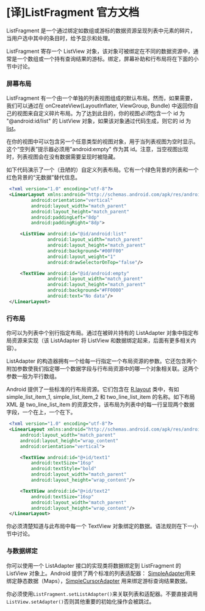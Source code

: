 # [译]ListFragment 官方文档

ListFragment 是一个通过绑定如数组或游标的数据资源呈现列表中元素的碎片，当用户选中其中的条目时，给予显示和处理。

ListFragment 寄存一个 ListView 对象，该对象可被绑定在不同的数据资源中，通常是一个数组或一个持有查询结果的游标。绑定，屏幕补助和行布局将在下面的小节中讨论。

### 屏幕布局

ListFragment 有一个由一个单独的列表视图组成的默认布局。然而，如果需要，我们可以通过在 onCreateView(LayoutInflater, ViewGroup, Bundle) 中返回你自己的视图来自定义碎片布局。为了达到此目的，你的视图*必须*包含一个 id 为 "@android:id/list" 的 ListView 对象，如果该对象通过代码生成，则它的 id 为[list]()。

在你的视图中可以包含另一个任意类型的视图对象，用于当列表视图为空时显示。这个“空列表”提示器必须用"android:empty" 作为其 id。注意，当空视图出现时，列表视图会在没有数据需要呈现时被隐藏。

如下代码演示了一个（丑陋的）自定义列表布局。它有一个绿色背景的列表和一个红色背景的“无数据”替代信息。

```xml
 <?xml version="1.0" encoding="utf-8"?>
 <LinearLayout xmlns:android="http://schemas.android.com/apk/res/android"
         android:orientation="vertical"
         android:layout_width="match_parent"
         android:layout_height="match_parent"
         android:paddingLeft="8dp"
         android:paddingRight="8dp">

     <ListView android:id="@id/android:list"
               android:layout_width="match_parent"
               android:layout_height="match_parent"
               android:background="#00FF00"
               android:layout_weight="1"
               android:drawSelectorOnTop="false"/>

     <TextView android:id="@id/android:empty"
               android:layout_width="match_parent"
               android:layout_height="match_parent"
               android:background="#FF0000"
               android:text="No data"/>
 </LinearLayout>
```

### 行布局

你可以为列表中个别行指定布局。通过在被碎片持有的 ListAdapter 对象中指定布局资源来实现（该 ListAdapter 将 ListView 和数据绑定起来，后面有更多相关内容）。

ListAdapter 的构造器拥有一个给每一行指定一个布局资源的参数。它还包含两个附加参数使我们指定哪一个数据字段与行布局资源中的哪一个对象相关联。这两个参数一般为平行数组。

Android 提供了一些标准的行布局资源。它们包含在 [R.layout]() 类中，有如 simple_list_item_1, simple_list_item_2 和 two_line_list_item 的名称。如下布局 XML 是 two_line_list_item 的资源文件，该布局为列表中的每一行呈现两个数据字段，一个在上，一个在下。

```xml
 <?xml version="1.0" encoding="utf-8"?>
 <LinearLayout xmlns:android="http://schemas.android.com/apk/res/android"
     android:layout_width="match_parent"
     android:layout_height="wrap_content"
     android:orientation="vertical">

     <TextView android:id="@+id/text1"
         android:textSize="16sp"
         android:textStyle="bold"
         android:layout_width="match_parent"
         android:layout_height="wrap_content"/>

     <TextView android:id="@+id/text2"
         android:textSize="16sp"
         android:layout_width="match_parent"
         android:layout_height="wrap_content"/>
 </LinearLayout>
```

你必须清楚知道与此布局中每一个 TextView 对象绑定的数据。语法规则在下一小节中讨论。

### 与数据绑定

你可以使用一个 ListAdapter 接口的实现类将数据绑定到 ListFragment 的 ListView 对象上。Android 提供了两个标准的列表适配器： [SimpleAdapter]()用来绑定静态数据（Maps），[SimpleCursorAdapter]() 用来绑定游标查询结果数据。

你必须使用`ListFragment.setListAdapter()`来关联列表和适配器。不要直接调用 `ListView.setAdapter()`否则其他重要的初始化操作会被跳过。
